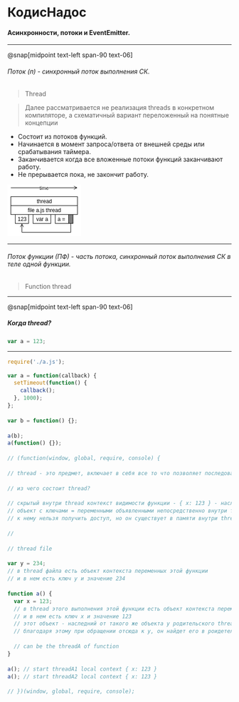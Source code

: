 # КодисНадос

#### Асинхронности, потоки и EventEmitter.

---

@snap[midpoint text-left span-90 text-06]

###### Поток (п) - синхронный поток выполнения СК.

> Thread

> Далее рассматривается не реализация threads в конкретном компиляторе, а схематичный вариант переложенный на понятные концепции

- Состоит из потоков функций.
- Начинается в момент запроса/ответа от внешней среды или срабатывания таймера.
- Заканчивается когда все вложенные потоки функций заканчивают работу.
- Не прерывается пока, не закончит работу.

![What is thread](what-thread.png)

---

###### Поток функции (ПФ) - часть потока, синхронный поток выполнения СК в теле одной функции.

> Function thread

---

@snap[midpoint text-left span-90 text-06]

##### Когда thread?

```js
var a = 123;
```

---

```js
require('./a.js');
```

```js
var a = function(callback) {
  setTimeout(function() {
    callback();
  }, 1000);
};

var b = function() {};

a(b);
a(function() {});

// (function(window, global, require, console) {

// thread - это предмет, включает в себя все то что позволяет последовательно и синхронно выполниться телу одной функции, и сам процесс синхронного выполнения функции

// из чего состоит thread?

// скрытый внутри thread контекст видимости функции - { x: 123 } - наследник от такого-же объекта родительского thread
// объект с ключами = переменными объявленными непосредственно внутри тела функции в процессе выполнения thread(а) функции
// к нему нельзя получить доступ, но он существует в памяти внутри thread функции

//

// thread file

var y = 234;
// в thread файла есть объект контекста переменных этой функции
// и в нем есть ключ y и значение 234

function a() {
  var x = 123;
  // в thread этого выполнения этой функции есть объект контекста переменных этой функции
  // и в нем есть ключ x и значение 123
  // этот объект - наследний от такого же объекта у родительского thread
  // благодаря этому при обращении отсюда к y, он найдет его в роидетельском контексте переменных

  // can be the threadA of function
}

a(); // start threadA1 local context { x: 123 }
a(); // start threadA2 local context { x: 123 }

// })(window, global, require, console);
```
